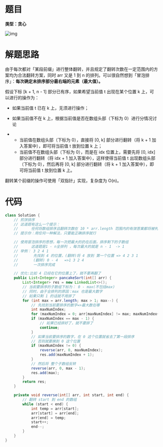 # 题目

**类型：贪心**



![img](https://cdn.nlark.com/yuque/0/2022/png/2941598/1645252017220-7cc59d2c-f36e-4c97-ad2d-1d6df9ca9238.png)

# 解题思路

由于每次都对「某段前缀」进行整体翻转，并且规定了翻转次数在一定范围内的方案均为合法翻转方案，同时 arr 又是 1 到 n 的排列。可以很自然想到「冒泡排序」：**每次确定未排序部分最右端的元素（最大值）。**





假设下标 [k + 1, n - 1] 部分已有序，如果希望当前值 t  出现在某个位置 k 上，可以进行的操作为：

- 如果当前值 t 已在 k 上，无须进行操作；
- 如果当前值不在 k 上，根据当前值是否在数组头部（下标为 0）进行分情况讨论

- - 当前值在数组头部（下标为 0），直接将 [0, k]  部分进行翻转（将 k + 1 加入答案中），即可将当前值 t 放到位置 k 上；
  - 当前值不在数组头部（下标为 0），而是在 idx 位置上，需要先将 [0, idx]  部分进行翻转（将 idx + 1  加入答案中），这样使得当前值 t 出现数组头部（下标为 0），然后再将 [0, k] 部分进行翻转（将 k + 1 加入答案中），即可将当前值 t 放到位置 k 上。





翻转某个前缀的操作可使用「双指针」实现，复杂度为 O(n)。

# 代码

```java
class Solution {
    // 煎饼排序
    // 这道题有这么一个提示：
    //      任何将数组排序且翻转次数在 10 * arr.length 范围内的有效答案都将被判断为正确
    // 提示你：用任何一种解法，只要能正确排序就行

    // 使用冒泡排序的思想，每一次把最大的扔在后面，排序剩下的子数组
    //      这道题是1 - n全排列 ，每次最大的就是 n - 1  -> 1
    // 举例： 3 2 4 1
    //       先找到 4 的位置，(翻转)将 4 放到 第一个位置 => 4 2 3 1
    //       (翻转) 0 - 4   =>1 3 2 4
    //       一次排序完成

    // 优化:比如 4 已经在它的位置上了，就不要再翻了
    public List<Integer> pancakeSort(int[] arr) {
        List<Integer> res = new LinkedList<>();
        // 当前要排序的子数组下标为： 0 - max(不包括max)
        // 同时，由于全排列的原因：max 也是最大数字
        // 如果只剩 1 的话就不用排了
        for (int max = arr.length; max > 1; max--) {
            // 先找到当前要排序的数字=>最大数在哪
            int maxNumIndex;
            for (maxNumIndex = 0; arr[maxNumIndex] != max; maxNumIndex++) ;
            if (maxNumIndex == max - 1) {
                // 如果已经排好了，就不要排了
                continue;
            }
            // 如果当前要排序的数字，在 0 这个位置就省去了第一段排序
            // 否则就要换到 0 这个位置
            if (maxNumIndex != 0) {
                reverse(arr, 0, maxNumIndex);
                res.add(maxNumIndex + 1);
            }
            // 然后将 整个子数组反转
            reverse(arr, 0, max - 1);
            res.add(max);
        }
        return res;
    }

    private void reverse(int[] arr, int start, int end) {
        // 翻转 start 到 end 的数组
        while (start < end) {
            int temp = arr[start];
            arr[start] = arr[end];
            arr[end] = temp;
            start++;
            end--;
        }
    }
}
```